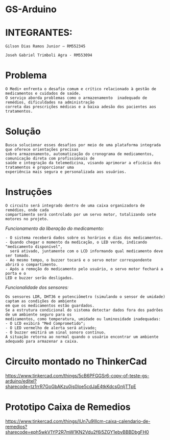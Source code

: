# GS-Arduino
# INTEGRANTES:

    Gilson Dias Ramos Junior – RM552345 

    Joseh Gabriel Trimboli Agra - RM553094

# Problema

    O Medi+ enfrenta o desafio comum e crítico relacionado à gestão de medicamentos e cuidados de saúde. 
    O serviço aborda problemas como o armazenamento  inadequado de remédios, dificuldades na administração 
    correta das prescrições médicas e a baixa adesão dos pacientes aos tratamentos. 

# Solução

    Busca solucionar esses desafios por meio de uma plataforma integrada que oferece orientações precisas 
    sobre armazenamento, automatização do cronograma de medicamentos, comunicação direta com profissionais de 
    saúde e integração da telemedicina, visando aprimorar a eficácia dos tratamentos e proporcionar uma
    experiência mais segura e personalizada aos usuários.

# Instruções

    O circuito será integrado dentro de uma caixa organizadora de remédios, onde cada 
    compartimento será controlado por um servo motor, totalizando sete motores no projeto.
 
*Funcionamento da liberação do medicamento:*
 
    - O sistema receberá dados sobre os horários e dias dos medicamentos.
    - Quando chegar o momento da medicação, o LED verde, indicando "medicamento disponível",
      será ativado, juntamente com o LCD informando qual medicamento deve ser tomado.
    - Ao mesmo tempo, o buzzer tocará e o servo motor correspondente abrirá o compartimento.
    - Após a remoção do medicamento pelo usuário, o servo motor fechará a porta e o 
    LED e buzzer serão desligados.
 
*Funcionalidade dos sensores:*
     
    Os sensores LDR, DHT36 e potenciômetro (simulando o sensor de umidade) captam as condições do ambiente 
    em que os medicamentos estão guardados.
    Se a estrutura condicional do sistema detectar dados fora dos padrões de um ambiente seguro para os 
    medicamentos, como temperatura, umidade ou luminosidade inadequadas:
    - O LCD exibirá "Med Comprometido";
    - O LED vermelho de alerta será ativado;
    - O buzzer emitirá um sinal sonoro contínuo.
    A situação retorna ao normal quando o usuário encontrar um ambiente adequado para armazenar a caixa.

# Circuito montado no ThinkerCad

https://www.tinkercad.com/things/5cB6PFGGSr6-copy-of-teste-gs-arduino/editel?sharecode=tz1rrR7GoGbAKzu0js0Ioe5cdJaE4tkKdcsGnIjTTpE

# Prototipo Caixa de Remedios
https://www.tinkercad.com/things/lUn7u9llIcm-caixa-calendario-de-remedios?sharecode=eph5wkV1YP2R7mW1KN2Vdu2f6i5ZGY1ebvBBBDbgFH0

